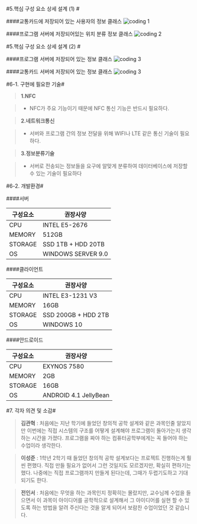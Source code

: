 #5.핵심 구성 요소 상세 설계 (1) #

####교통카드에 저장되어 있는 사용자의 정보 클래스
![coding 1](http://postfiles7.naver.net/20160619_70/friend2281_1466345159156b9GTJ_JPEG/%A4%A1%A4%A1%A4%A1%A4%A1%A4%A1.jpg?type=w2 "Kwan") 

####프로그램 서버에 저장되어있는 위치 분류 정보 클래스
![coding 2](http://postfiles3.naver.net/20160619_178/friend2281_1466345162219MwNpw_JPEG/%A4%A1%A4%A1%A4%A1%A4%A1%A4%A1%A4%A1%A4%A1%A4%A1%A4%A1.jpg?type=w2 "Kwan") 


#5.핵심 구성 요소 상세 설계 (2) #

####프로그램 서버에 저장되어 있는 정보 클래스
![coding 3](http://postfiles1.naver.net/20160619_96/friend2281_14663424865986eKae_JPEG/eee.jpg?type=w2 "Kwan") 

####교통카드 서버에 저장되어 있는 정보 클래스
![coding 3](http://postfiles8.naver.net/20160619_55/friend2281_1466342486964f1lAp_JPEG/eee2.jpg?type=w2 "Kwan") 



#6-1. 구현에 필요한 기술#

>**1.NFC**

> - NFC가 주요 기능이기 때문에 NFC 통신 기능은 반드시 필요하다.

>**2.네트워크통신**

> - 서버와 프로그램 간의 정보 전달을 위해 WIFI나 LTE 같은 통신 기술이 필요하다.

>**3.정보분류기술**

> - 서버로 전송되는 정보들을 요구에 알맞게 분류하여 데이터베이스에 저장할 수 있는 기술이 필요하다



#6-2. 개발환경#

####서버

|구성요소 |권장사양          |
|---------|------------------|
|CPU      |INTEL E5-2676     |
|MEMORY   |512GB             |
|STORAGE  |SSD 1TB + HDD 20TB|
|OS       |WINDOWS SERVER 9.0|

####클라이언트

|구성요소 |권장사양          |
|---------|------------------|
|CPU      |INTEL E3-1231 V3  |
|MEMORY   |16GB             |
|STORAGE  |SSD 200GB + HDD 2TB|
|OS       |WINDOWS 10|

####안드로이드

|구성요소 |권장사양             |
|---------|------------------   |
|CPU      |EXYNOS 7580          |
|MEMORY   |2GB                  |
|STORAGE  |16GB                 |
|OS       |ANDROID 4.1 JellyBean|


#7. 각자 의견 및 소감#

>**김관혁** : 처음에는 지난 학기에 들었던 창의적 공학 설계와 같은 과목인줄 알았지만 이번에는 직접 시스템의 구조를 어떻게 설계해야 프로그램이 돌아가는지 생각하는 시간을 가졌다. 프로그램을 짜야 하는 컴퓨터공학부에게는 꼭 들어야 하는 수업이라 생각한다.

>**이성준** : 1학년 2학기 때 들었던 창의적 공학 설계보다는 프로젝트 진행하는게 훨씬 편했다. 직접 만들 필요가 없어서 그런 것일지도 모르겠지만, 확실히 편하기는 했다. 나중에는 직접 프로그램까지 만들게 된다는데, 그때가 두렵기도하고 기대되기도 한다.

>**전인서** : 처음에는 무엇을 하는 과목인지 정확히는 몰랐지만, 교수님께 수업을 들으면서  이 과목이 아이디어를 공학적으로 설계해서 그 아이디어를 실현 할 수 있도록 하는 방법을 알려 주신다는 것을 알게 되어서 보람찬 수업이었던 것 같습니다.  








